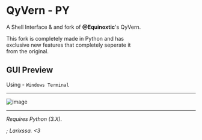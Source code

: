 # QyVern - PY

A Shell Interface & and fork of **@Equinoxtic**'s QyVern.

This fork is completely made in Python and has\
exclusive new features that completely seperate it\
from the original.

## GUI Preview

Using - ``Windows Terminal``

-----

![image](https://user-images.githubusercontent.com/116927055/200302583-9be86333-dff5-4c47-9100-d1f48c5c09d0.png)

-----

*Requires Python (3.X).*

*; Larixssa. <3*
